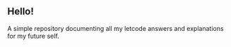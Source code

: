 ## Hello!

A simple repository documenting all my letcode answers and explanations for my future self.
